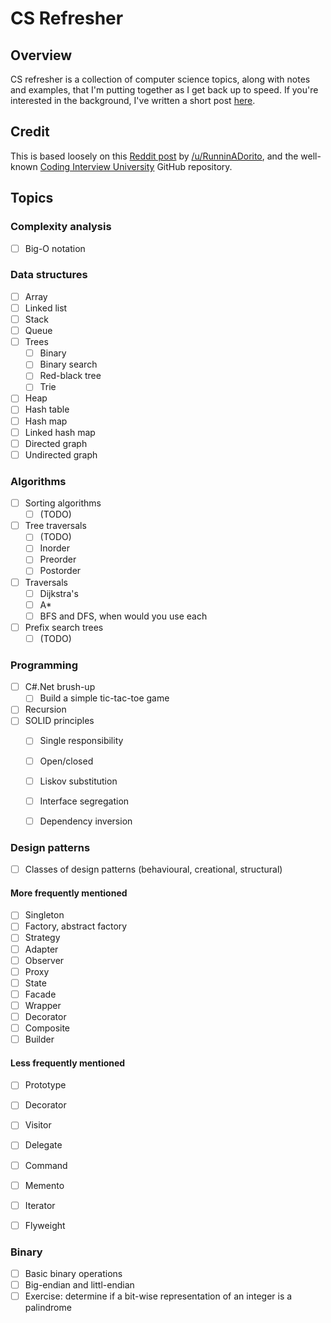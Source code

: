 # CS Refresher

## Overview

CS refresher is a collection of computer science topics, along with
notes and examples, that I'm putting together as I get back up to
speed. If you're interested in the background, I've written a short
post [here](https://httpete.nz/posts/cs-refresher-intro/).

## Credit

This is based loosely on this [Reddit post](https://www.reddit.com/r/cscareerquestions/comments/1jov24/heres_how_to_prepare_for_tech_interviews/)
by [/u/RunninADorito](https://www.reddit.com/user/RunninADorito/),
and the well-known [Coding Interview University](https://github.com/jwasham/coding-interview-university#design-patterns)
GitHub repository.

## Topics

### Complexity analysis

- [ ] Big-O notation

### Data structures

- [ ] Array
- [ ] Linked list
- [ ] Stack
- [ ] Queue
- [ ] Trees
    - [ ] Binary
    - [ ] Binary search
    - [ ] Red-black tree
    - [ ] Trie
- [ ] Heap
- [ ] Hash table
- [ ] Hash map
- [ ] Linked hash map
- [ ] Directed graph
- [ ] Undirected graph

### Algorithms

- [ ] Sorting algorithms
    - [ ] (TODO)
- [ ] Tree traversals
    - [ ] (TODO)
    - [ ] Inorder
    - [ ] Preorder
    - [ ] Postorder
- [ ] Traversals
    - [ ] Dijkstra's
    - [ ] A*
    - [ ] BFS and DFS, when would you use each
- [ ] Prefix search trees
    - [ ] (TODO)

### Programming

- [ ] C#.Net brush-up
    - [ ] Build a simple tic-tac-toe game
- [ ] Recursion
- [ ] SOLID principles
    - [ ] Single responsibility
    - [ ] Open/closed
    - [ ] Liskov substitution
    - [ ] Interface segregation
    - [ ] Dependency inversion


### Design patterns

- [ ] Classes of design patterns (behavioural, creational, structural)

#### More frequently mentioned

- [ ] Singleton
- [ ] Factory, abstract factory
- [ ] Strategy
- [ ] Adapter
- [ ] Observer
- [ ] Proxy
- [ ] State
- [ ] Facade
- [ ] Wrapper
- [ ] Decorator
- [ ] Composite
- [ ] Builder

#### Less frequently mentioned

- [ ] Prototype
- [ ] Decorator
- [ ] Visitor  
- [ ] Delegate
- [ ] Command
- [ ] Memento
- [ ] Iterator
- [ ] Flyweight


### Binary

- [ ] Basic binary operations
- [ ] Big-endian and littl-endian
- [ ] Exercise: determine if a bit-wise representation of an integer is a palindrome